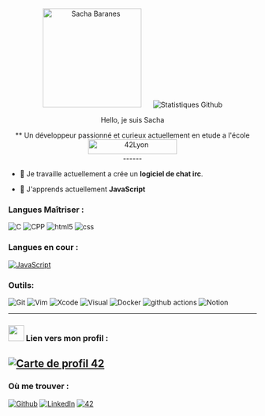 #
<p align="center">
  <img src="https://github.com/sach1095/sach1095/blob/master/imame_profil_cv.jpeg" alt="Sacha Baranes" height="200" style="margin-right : 20px"/ >
  <img src="https://github-readme-stats.vercel.app/api?username=sach1095&show_icons=true&theme=graywhite" alt="Statistiques Github" />
</p>
<p style="text-align: center;">Hello, je suis Sacha
<p style="text-align: center;">** Un développeur passionné et curieux actuellement en etude a l'école <img  height="30" width="180" src="https://github.com/sach1095/sach1095/blob/master/42.png" alt="42Lyon" /> <br>
------

- 🔭 Je travaille actuellement a crée un **logiciel de chat irc**.

- 🌱 J'apprends actuellement **JavaScript**

### **Langues Maîtriser :**
<img alt="C" src="https://img.shields.io/badge/C-222222.svg?&style=flat&logo=C&logoColor=A8B9CC" /></a>
<img alt="CPP" src="https://img.shields.io/badge/C%2B%2B-00599C.svg?&style=flat&logo=C%2B%2B&logoColor=FFFFFF" /></a>
<img alt="html5" src="https://img.shields.io/badge/-HTML5-E34F26?style=flat-square&logo=html5&logoColor=white" /> 
<img alt="css" src="https://img.shields.io/badge/-CSS-green?style=flat-square&logo=css3&logoColor=white" />

### **Langues en cour :**
[![JavaScript](https://img.shields.io/badge/--F7DF1E?logo=javascript&logoColor=FFFFFF)](https://developer.mozilla.org/fr/docs/Web/JavaScript)

### **Outils:**
<img alt="Git" src="https://img.shields.io/badge/-Git-F05032?style=flat&logo=Git&logoColor=white" /> <img alt="Vim" src="https://img.shields.io/badge/-Vim-019733?style=flat&logo=Vim&logoColor=white" /> <img alt="Xcode" src="https://img.shields.io/badge/-Xcode-147EFB" /> <img alt="Visual" src="https://img.shields.io/badge/-Visual-6C33AF?style=flat&logo=visual%20studio&logoColor=white" /> <img alt="Docker" src="https://img.shields.io/badge/-Docker-46a2f1?style=flat&logo=docker&logoColor=white" /> <img alt="github actions" src="https://img.shields.io/badge/-Github_Actions-2088FF?style=flat&logo=github-actions&logoColor=white" /> <img alt="Notion" src="https://img.shields.io/badge/Notion-000000.svg?&style=flat&logo=Notion&logoColor=white" />

------------

### **<img height="32" width="32" src="https://simpleicons.org/icons/42.svg"/> Lien vers mon profil :**
[![Carte de profil 42](https://1337-readme.vercel.app/api/profile?cursus=42&dark=true&leet_logo=hide&login=sbaranes)](https://github.com/mohouyizme/1337-readme)
---------------
### **Où me trouver :**
<p><a href="https://github.com/sach1095" target="_blank"><img alt="Github" src="https://img.shields.io/badge/GitHub-%2312100E .svg?&style=flat&logo=Github&logoColor=white" /></a>
<a href="https://www.linkedin.com/in/sacha-baranes-a2b6b51b9/" target="_blank"><img alt="LinkedIn" src="https://img.shields.io/badge/linkedin-%230077B5.svg?&style=flat&logo=linkedin&logoColor=white" /></a>
<a href="https://profile.intra.42.fr/users/sbaranes" target="_blank"><img alt="42" src="https://img.shields.io/badge/Student-000000.svg?&style=flat&logo=42&logoColor=white" /></a>

</p>
